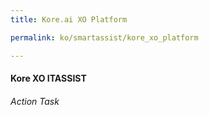 ```yaml
---
title: Kore.ai XO Platform

permalink: ko/smartassist/kore_xo_platform

---
```

#### Kore XO ITASSIST
###### Action Task
